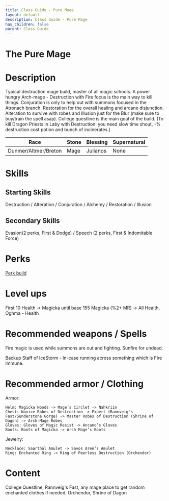 ```yaml
---
title: Class Guide - Pure Mage
layout: default
description: Class Guide - Pure Mage
has_children: false
parent: Class Guide
---
```


# The Pure Mage

# Description

Typical destruction mage build, master of all magic schools. A power hungry Arch-mage - Destruction with Fire focus is the main way to kill things. Conjuration is only to help out with summons focused in the Atronach branch. Restoration for the overall healing and arcane disjunction. Alteration to survive with robes and Illusion just for the Blur (make sure to buy/train the spell asap). College questline is the main goal of the build. (To kill Dragon Priests in Laby with Destruction: you need slow time shout, -% destruction cost potion and bunch of incinerates.)

Race | Stone | Blessing | Supernatural
|--|--|--|--|
Dunmer/Altmer/Breton | Mage | Julianos | None

# Skills

## Starting Skills

Destruction / Alteration / Conjuration / Alchemy / Restoration / Illusion

## Secondary Skills

Evasion(2 perks, First & Dodge) / Speech (2 perks, First & Indomitable Force)

# Perks

[Perk build](https://banananaut.github.io/NannerPlanner/?p=1&b=AgEAAAEwJAsAZGQFZGQFMgVkBQUPBWQFCjIFEAIGB-v_v_AHwAv4BeAGAACCAAAAAAAAD0KAAAAFAAAA)

# Level ups

First 10 Health -> Magicka until base 155 Magicka  (%2+ MR) -> All Health, Oghma - Health

# Recommended weapons / Spells

Fire magic is used while summons are out and fighting. Sunfire for undead.

Backup Staff of IceStorm - In-case running across something which is Fire Immune.

# Recommended armor / Clothing

Armor:

	Helm: Magicka Hoods -> Mage’s Circlet -> Nahkriin
	Chest: Novice Robes of Destruction -> Expert (Rannveig's Fast/Sunderstone Gorge) -> Master Robes of Destruction (Shrine of Dagon) -> Arch-Mage Robes
	Gloves: Gloves of Magic Resist -> Ancano’s Gloves
	Boots: Boots of Magicka -> Arch Mage’s Boots
	
Jewelry:

	Necklace: Saarthal Amulet -> Savos Aren’s Amulet 
	Ring: Enchanted Ring -> Ring of Peerless Destruction (Orchendor)
	

# Content 

College Questline, Rannveig's Fast, any mage place to get random enchanted clothes if needed, Orchendor, Shrine of Dagon